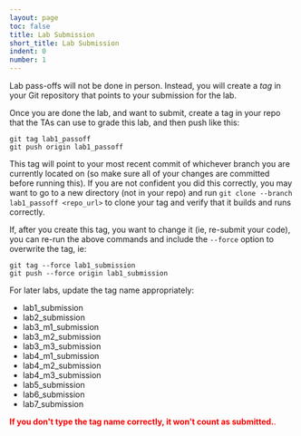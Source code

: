 ```yaml
---
layout: page
toc: false
title: Lab Submission
short_title: Lab Submission
indent: 0
number: 1
---
```


Lab pass-offs will not be done in person.  Instead, you will create a *tag* in your Git repository that points to your submission for the lab.

Once you are done the lab, and want to submit, create a tag in your repo that the TAs can use to grade this lab, and then push like this:

    git tag lab1_passoff
    git push origin lab1_passoff

This tag will point to your most recent commit of whichever branch you are currently located on (so make sure all of your changes are committed before running this).  If you are not confident you did this correctly, you may want to go to a new directory (not in your repo) and run `git clone --branch lab1_passoff <repo_url>` to clone your tag and verify that it builds and runs correctly.

If, after you create this tag, you want to change it (ie, re-submit your code), you can re-run the above commands and include the `--force` option to overwrite the tag, ie:

    git tag --force lab1_submission
    git push --force origin lab1_submission


For later labs, update the tag name appropriately:
  * lab1_submission
  * lab2_submission
  * lab3_m1_submission
  * lab3_m2_submission
  * lab3_m3_submission
  * lab4_m1_submission
  * lab4_m2_submission
  * lab4_m3_submission
  * lab5_submission
  * lab6_submission
  * lab7_submission

<span style="color:red">**If you don't type the tag name correctly, it won't count as submitted.**.
</span>
